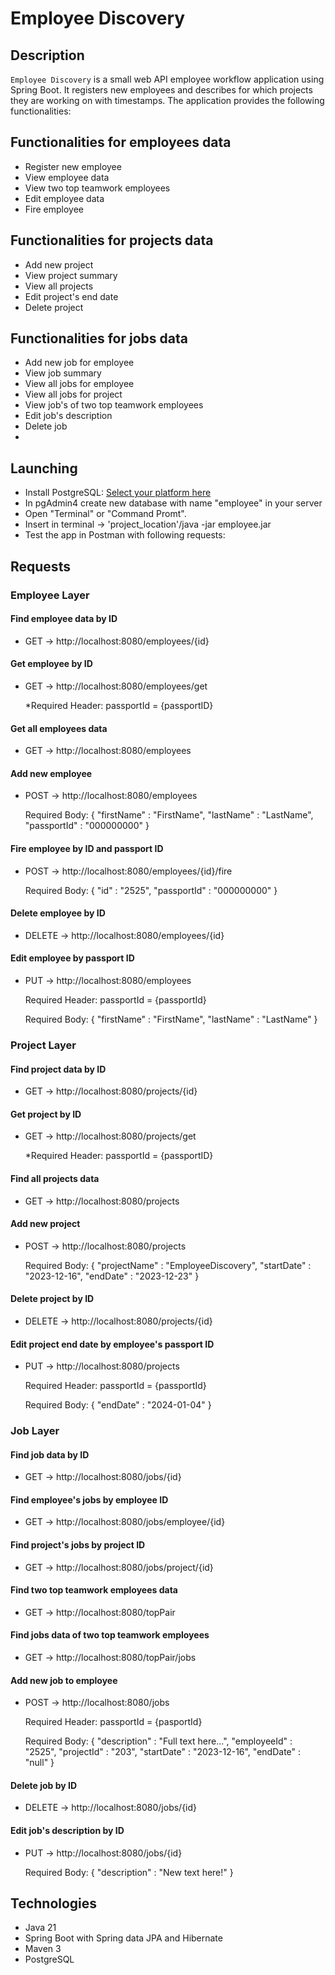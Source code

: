 # Employee Discovery

## Description

`Employee Discovery` is a small web API employee workflow application using Spring Boot. It registers new employees and describes for which projects they are working on with timestamps. The application provides the following functionalities:

Functionalities for employees data
---

* Register new employee
* View employee data
* View two top teamwork employees
* Edit employee data
* Fire employee

Functionalities for projects data
---

* Add new project
* View project summary
* View all projects
* Edit project's end date
* Delete project

Functionalities for jobs data
---

* Add new job for employee
* View job summary
* View all jobs for employee
* View all jobs for project
* View job's of two top teamwork employees
* Edit job's description
* Delete job
* 

## Launching

* Install PostgreSQL: <a href=https://www.enterprisedb.com/downloads/postgres-postgresql-downloads> Select your platform here </a>
* In pgAdmin4 create new database with name "employee" in your server
* Open "Terminal" or "Command Promt".
* Insert in terminal -> 'project_location'/java -jar employee.jar
* Test the app in Postman with following requests:

## Requests

### Employee Layer

#### Find employee data by ID
* GET -> http://localhost:8080/employees/{id}

#### Get employee by ID
* GET -> http://localhost:8080/employees/get


    *Required Header: passportId = {passportID}

#### Get all employees data
* GET -> http://localhost:8080/employees

#### Add new employee
* POST -> http://localhost:8080/employees


    Required Body:
    {
        "firstName" : "FirstName",
        "lastName" : "LastName",
        "passportId" : "000000000"
    }

#### Fire employee by ID and passport ID
* POST -> http://localhost:8080/employees/{id}/fire


    Required Body:
    {
        "id" : "2525",
        "passportId" : "000000000"
    }

#### Delete employee by ID
* DELETE -> http://localhost:8080/employees/{id}

#### Edit employee by passport ID
* PUT -> http://localhost:8080/employees
    

    Required Header: passportId = {passportId}

    Required Body:
    {
        "firstName" : "FirstName",
        "lastName" : "LastName"
    }

### Project Layer

#### Find project data by ID
* GET -> http://localhost:8080/projects/{id}

#### Get project by ID
* GET -> http://localhost:8080/projects/get


    *Required Header: passportId = {passportID}

#### Find all projects data
* GET -> http://localhost:8080/projects

#### Add new project
* POST -> http://localhost:8080/projects


    Required Body:
    {
        "projectName" : "EmployeeDiscovery",
        "startDate" : "2023-12-16",
        "endDate" : "2023-12-23"
    }

#### Delete project by ID
* DELETE -> http://localhost:8080/projects/{id}

#### Edit project end date by employee's passport ID
* PUT -> http://localhost:8080/projects


    Required Header: passportId = {passportId}

    Required Body:
    {
        "endDate" : "2024-01-04"
    }

### Job Layer

#### Find job data by ID
* GET -> http://localhost:8080/jobs/{id}

#### Find employee's jobs by employee ID
* GET -> http://localhost:8080/jobs/employee/{id}

#### Find project's jobs by project ID
* GET -> http://localhost:8080/jobs/project/{id}

#### Find two top teamwork employees data
* GET -> http://localhost:8080/topPair

#### Find jobs data of two top teamwork employees
* GET -> http://localhost:8080/topPair/jobs

#### Add new job to employee
* POST -> http://localhost:8080/jobs


    Required Header: passportId = {pasportId}

    Required Body:
    {
        "description" : "Full text here...",
        "employeeId" : "2525",
        "projectId" : "203",
        "startDate" : "2023-12-16",
        "endDate"   : "null"
    }

#### Delete job by ID
* DELETE -> http://localhost:8080/jobs/{id}

#### Edit job's description by ID
* PUT -> http://localhost:8080/jobs/{id}


    Required Body:
    {
        "description" : "New text here!"
    }

## Technologies

* Java 21
* Spring Boot with Spring data JPA and Hibernate
* Maven 3
* PostgreSQL
